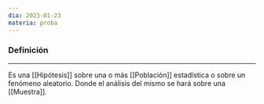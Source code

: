 ```yaml
---
dia: 2023-01-23
materia: proba
---
```

### Definición
---
Es una [[Hipótesis]] sobre una o más [[Población]] estadística o sobre un fenómeno aleatorio. Donde el análisis del mismo se hará sobre una [[Muestra]].